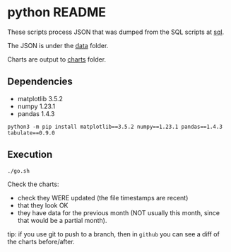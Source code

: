 # python README

These scripts process JSON that was dumped from the SQL scripts at [sql](../sql/README.md).

The JSON is under the [data](../../data/) folder.

Charts are output to [charts](../../charts/) folder.

## Dependencies

- matplotlib 3.5.2
- numpy 1.23.1
- pandas 1.4.3

`python3 -m pip install matplotlib==3.5.2 numpy==1.23.1 pandas==1.4.3 tabulate==0.9.0`

## Execution

`./go.sh`

Check the charts:
- check they WERE updated (the file timestamps are recent)
- that they look OK
- they have data for the previous month (NOT usually this month, since that would be a partial month).

tip: if you use git to push to a branch, then in `github` you can see a diff of the charts before/after.
